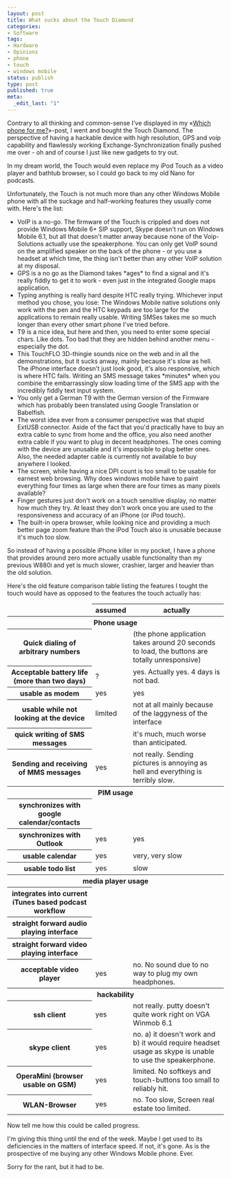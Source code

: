 ```yaml
---
layout: post
title: What sucks about the Touch Diamond
categories:
- Software
tags:
- Hardware
- Opinions
- phone
- touch
- windows mobile
status: publish
type: post
published: true
meta:
  _edit_last: "1"
---
```

Contrary to all thinking and common-sense I've displayed in my «<a href="/2008/06/which-phone-for-me/">Which phone for me?</a>»-post, I went and bought the Touch Diamond. The perspective of having a hackable device with high resolution, GPS and voip capability and flawlessly working Exchange-Synchronization finally pushed me over - oh and of course I just like new gadgets to try out.

In my dream world, the Touch would even replace my iPod Touch as a video player and bathtub browser, so I could go back to my old Nano for podcasts.

Unfortunately, the Touch is not much more than any other Windows Mobile phone with all the suckage and half-working features they usually come with. Here's the list:
<ul>
	<li>VoIP is a no-go. The firmware of the Touch is crippled and does not provide Windows Mobile 6+ SIP support, Skype doesn't run on Windows Mobile 6.1, but all that doesn't matter anway because none of the Voip-Solutions actually use the speakerphone. You can only get VoIP sound on the amplified speaker on the back of the phone - or you use a headset at which time, the thing isn't better than any other VoIP solution at my disposal.</li>
	<li>GPS is a no go as the Diamond takes *ages* to find a signal and it's really fiddly to get it to work - even just in the integrated Google maps application.</li>
	<li>Typing anything is really hard despite HTC really trying. Whichever input method you chose, you lose: The Windows Mobile native solutions only work with the pen and the HTC keypads are too large for the applications to remain really usable. Writing SMSes takes me so much longer than every other smart phone I've tried before.</li>
	<li>T9 is a nice idea, but here and then, you need to enter some special chars. Like dots. Too bad that they are hidden behind another menu - especially the dot.</li>
	<li>This TouchFLO 3D-thingie sounds nice on the web and in all the demonstrations, but it sucks anway, mainly because it's slow as hell. The iPhone interface doesn't just look good, it's also responsive, which is where HTC fails. Writing an SMS message takes *minutes* when you combine the embarrassingly slow loading time of the SMS app with the incredibly fiddly text input system.</li>
	<li>You only get a German T9 with the German version of the Firmware which has probably been translated using Google Translation or Babelfish.</li>
	<li>The worst idea ever from a consumer perspective was that stupid ExtUSB connector. Aside of the fact that you'd practically have to buy an extra cable to sync from home and the office, you also need another extra cable if you want to plug in decent headphones. The ones coming with the device are unusable and it's impossible to plug better ones. Also, the needed adapter cable is currently not available to buy anywhere I looked.</li>
	<li>The screen, while having a nice DPI count is too small to be usable for earnest web browsing. Why does windows mobile have to paint everything four times as large when there are four times as many pixels available?</li>
	<li>Finger gestures just don't work on a touch sensitive display, no matter how much they try. At least they don't work once you are used to the responsiveness and accuracy of an iPhone (or iPod touch).</li>
	<li>The built-in opera browser, while looking nice and providing a much better page zoom feature than the iPod Touch also is unusable because it's much too slow.</li>
</ul>
So instead of having a possible iPhone killer in my pocket, I have a phone that provides around zero more actually usable functionality than my previous W880i and yet is much slower, crashier, larger and heavier than the old solution.

Here's the old feature comparison table listing the features I tought the touch would have as opposed to the features the touch actually has:

<table id="mobtable" border="0" cellspacing="0" cellpadding="0">
<thead>
<tr>
<td></td>
<th>assumed</th>
<th>actually</th>
</tr>
</thead>
<tbody>
<tr class="devider">
<th colspan="4">Phone usage</th>
</tr>
<tr>
<th>Quick dialing of arbitrary numbers</th>
<td></td>
<td>(the phone application takes around 20 seconds to load, the buttons are totally unresponsive)</td>
</tr>
<tr>
<th>Acceptable battery life (more than two days)</th>
<td>?</td>
<td>yes. Actually yes. 4 days is not bad.</td>
</tr>
<tr>
<th>usable as modem</th>
<td>yes</td>
<td>yes</td>
</tr>
<tr>
<th>usable while not looking at the device</th>
<td>limited</td>
<td>not at all mainly because of the laggyness of the interface</td>
</tr>
<tr>
<th>quick writing of SMS messages</th>
<td></td>
<td>it's much, much worse than anticipated.</td>
</tr>
<tr>
<th>Sending and receiving of MMS messages</th>
<td>yes</td>
<td>not really. Sending pictures is annoying as hell and everything is terribly slow.</td>
</tr>
<tr class="devider">
<th colspan="4">PIM usage</th>
</tr>
<tr>
<th>synchronizes with google calendar/contacts</th>
<td></td>
<td></td>
</tr>
<tr>
<th>synchronizes with Outlook</th>
<td>yes</td>
<td>yes</td>
</tr>
<tr>
<th>usable calendar</th>
<td>yes</td>
<td>very, very slow</td>
</tr>
<tr>
<th>usable todo list</th>
<td>yes</td>
<td>slow</td>
</tr>
<tr class="devider">
<th colspan="4">media player usage</th>
</tr>
<tr>
<th>integrates into current iTunes based podcast workflow</th>
<td></td>
<td></td>
</tr>
<tr>
<th>straight forward audio playing interface</th>
<td></td>
<td></td>
</tr>
<tr>
<th>straight forward video playing interface</th>
<td></td>
<td></td>
</tr>
<tr>
<th>acceptable video player</th>
<td>yes</td>
<td>no. No sound due to no way to plug my own headphones.</td>
</tr>
<tr class="devider">
<th colspan="4">hackability</th>
</tr>
<tr>
<th>ssh client</th>
<td>yes</td>
<td>not really. putty doesn't quite work right on VGA Winmob 6.1</td>
</tr>
<tr>
<th>skype client</th>
<td>yes</td>
<td>no. a) it doesn't work and b) it would require headset usage as skype is unable to use the speakerphone.</td>
</tr>
<tr>
<th>OperaMini (browser usable on GSM)</th>
<td>yes</td>
<td>limited. No softkeys and touch-buttons too small to reliably hit.</td>
</tr>
<tr>
<th>WLAN-Browser</th>
<td>yes</td>
<td>no. Too slow, Screen real estate too limited.</td>
</tr>
</tbody></table>

Now tell me how this could be called progress.

I'm giving this thing until the end of the week. Maybe I get used to its deficiencies in the matters of interface speed. If not, it's gone. As is the prospective of me buying any other Windows Mobile phone. Ever.

Sorry for the rant, but it had to be.
